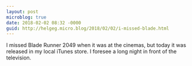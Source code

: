 ```yaml
---
layout: post
microblog: true
date: 2018-02-02 08:32 -0000
guid: http://helgeg.micro.blog/2018/02/02/i-missed-blade.html
---
```

I missed Blade Runner 2049 when it was at the cinemas, but today it was released in my local iTunes store. I foresee a long night in front of the television. 
